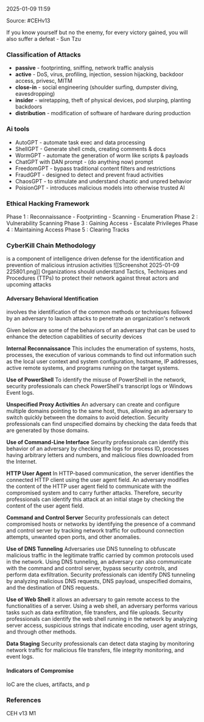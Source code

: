 
2025-01-09 11:59

Source: #CEHv13

If you know yourself but no the enemy, for every victory gained, you will also suffer a defeat - Sun Tzu

### Classification of Attacks

- **passive** - footprinting, sniffing, network traffic analysis
- **active** - DoS, virus, profiling, injection, session hijacking, backdoor access, privesc, MITM
- **close-in** - social engineering (shoulder surfing, dumpster diving, eavesdropping) 
- **insider** - wiretapping, theft of physical devices, pod slurping, planting backdoors
- **distribution** - modification of software of hardware during production 

### Ai tools

- AutoGPT - automate task exec and data processing 
- ShellGPT - Generate shell cmds, creating comments & docs 
- WormGPT - automate the generation of worm like scripts & payloads
- ChatGPT with DAN prompt - (do anything now) prompt
- FreedomGPT - bypass traditional content filters and restrictions 
- FraudGPT - designed to detect and prevent fraud activities  
- ChaosGPT - to stimulate and understand chaotic and unpred behavior
- PoisionGPT - introduces malicious models into otherwise trusted AI
### Ethical Hacking Framework

Phase 1 : Reconnaissance - Footprinting - Scanning - Enumeration
Phase 2 : Vulnerability Scanning 
Phase 3 : Gaining Access - Escalate Privileges
Phase 4 : Maintaining Access 
Phase 5 : Clearing Tracks

### CyberKill Chain Methodology

is a component of intelligence driven defense for the identification and prevention of malicious intrusion activities
![[Screenshot 2025-01-09 225801.png]]
Organizations should understand Tactics, Techniques and Procedures (TTPs) to protect their network against threat actors and upcoming attacks
#### Adversary Behavioral Identification 
involves the identification of the common methods or techniques followed by an adversary to launch attacks to penetrate an organization's network

Given below are some of the behaviors of an adversary that can be used to enhance the detection capabilities of security devices

**Internal Reconnaissance**
	This includes the enumeration of systems, hosts, processes, the execution of various commands to find out information such as the local user context and system configuration, hostname, IP addresses, active remote systems, and programs running on the target systems. 

**Use of PowerShell** 
	To identify the misuse of PowerShell in the network, security professionals can check PowerShell's transcript logs or Windows Event logs. 

**Unspecified Proxy Activities** 
	An adversary can create and configure multiple domains pointing to the same host, thus, allowing an adversary to switch quickly between the domains to avoid detection. Security professionals can find unspecified domains by checking the data feeds that are generated by those domains.

**Use of Command-Line Interface** 
	Security professionals can identify this behavior of an adversary by checking the logs for process ID, processes having arbitrary letters and numbers, and malicious files downloaded from the Internet.

**HTTP User Agent** 
	In HTTP-based communication, the server identifies the connected HTTP client using the user agent field. An adversary modifies the content of the HTTP user agent field to communicate with the compromised system and to carry further attacks. Therefore, security professionals can identify this attack at an initial stage by checking the content of the user agent field. 
	
**Command and Control Server** 
	 Security professionals can detect compromised hosts or networks by identifying the presence of a command and control server by tracking network traffic for outbound connection attempts, unwanted open ports, and other anomalies. 
	
**Use of DNS Tunneling** 
	Adversaries use DNS tunneling to obfuscate malicious traffic in the legitimate traffic carried by common protocols used in the network. Using DNS tunneling, an adversary can also communicate with the command and control server, bypass security controls, and perform data exfiltration. Security professionals can identify DNS tunneling by analyzing malicious DNS requests, DNS payload, unspecified domains, and the destination of DNS requests. 
	
**Use of Web Shell** 
	 it allows an adversary to gain remote access to the functionalities of a server. Using a web shell, an adversary performs various tasks such as data exfiltration, file transfers, and file uploads. Security professionals can identify the web shell running in the network by analyzing server access, suspicious strings that indicate encoding, user agent strings, and through other methods.

**Data Staging** 
	Security professionals can detect data staging by monitoring network traffic for malicious file transfers, file integrity monitoring, and event logs.
#### Indicators of Compromise 

IoC are the clues, artifacts, and p


### References
CEH v13 M1